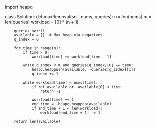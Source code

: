 import heapq

class Solution:
    def maxRemoval(self, nums, queries):
        n = len(nums)
        m = len(queries)
        workload = [0] * (n + 1)

        queries.sort()
        available = []  # Max heap via negatives
        q_index = 0

        for time in range(n):
            if time > 0:
                workload[time] += workload[time - 1]

            while q_index < m and queries[q_index][0] == time:
                heapq.heappush(available, -queries[q_index][1])
                q_index += 1

            while workload[time] < nums[time]:
                if not available or -available[0] < time:
                    return -1

                workload[time] += 1
                end_time = -heapq.heappop(available)
                if end_time + 1 < len(workload):
                    workload[end_time + 1] -= 1

        return len(available)